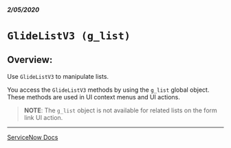 ##### 2/05/2020
# `GlideListV3 (g_list)`
## Overview:
Use `GlideListV3` to manipulate lists.

You access the `GlideListV3` methods by using the `g_list` global object.  These methods are used in UI context menus and UI actions. 

  > **NOTE**: The `g_list` object is not available for related lists on the form link UI action.

---

[ServiceNow Docs](https://developer.servicenow.com/app.do#!/api_doc?v=newyork&id=c_GlideListV3API)